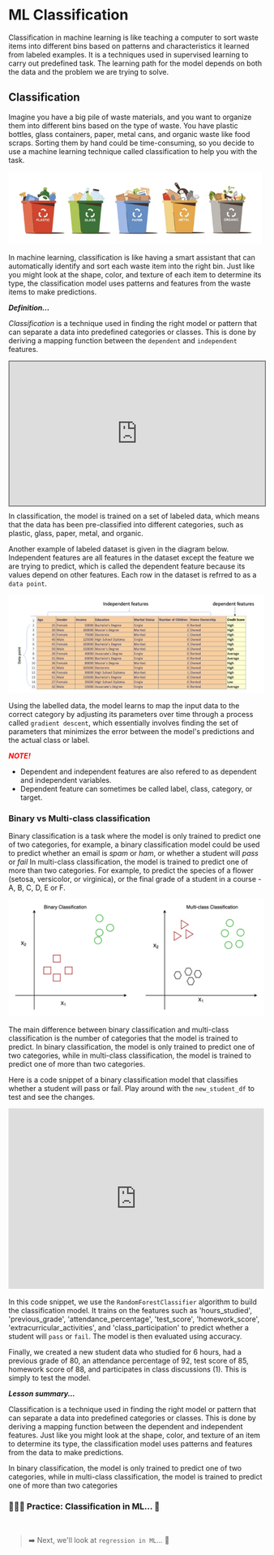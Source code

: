 # ML Classification
Classification in machine learning is like teaching a computer to sort waste items into different bins based on patterns and characteristics it learned from labeled examples. It is a techniques used in supervised learning to carry out predefined task. The learning path for the model depends on both the data and the problem we are trying to solve. 

##  Classification
Imagine you have a big pile of waste materials, and you want to organize them into different bins based on the type of waste. You have plastic bottles, glass containers, paper, metal cans, and organic waste like food scraps. Sorting them by hand could be time-consuming, so you decide to use a machine learning technique called classification to help you with the task.

![classification.webp](./ml/classification.webp)

In machine learning, classification is like having a smart assistant that can automatically identify and sort each waste item into the right bin. Just like you might look at the shape, color, and texture of each item to determine its type, the classification model uses patterns and features from the waste items to make predictions.

<aside>

**_Definition..._**

_Classification_ is a technique used in finding the right model or pattern that can separate a data into predefined categories or classes. This is done by deriving a mapping function between the `dependent` and `independent` features.
</aside>

<div style="position: relative; padding-bottom: 56.25%; height: 0;"><iframe src="https://www.youtube.com/embed/8TuRJg76sW8" title="Machine Learning" frameborder="0" allow="accelerometer; autoplay; clipboard-write; encrypted-media; gyroscope; picture-in-picture" allowfullscreen style="position: absolute; top: 0; left: 0; width: 100%; height: 100%; border: 2px solid grey;"></iframe></div>

In classification, the model is trained on a set of labeled data, which means that the data has been pre-classified into different categories, such as plastic, glass, paper, metal, and organic. 

Another example of labeled dataset is given in the diagram below. Independent features are all features in the dataset except the feature we are trying to predict, which is called the dependent feature because its values depend on other features. Each row in the dataset is refrred to as a `data point`.

![dependent-independent-features.png](./ml/dependent-independent-features.png)

Using the labelled data, the model learns to map the input data to the correct category by adjusting its parameters over time through a process called `gradient descent`, which essentially involves finding the set of parameters that minimizes the error between the model's predictions and the actual class or label.

<aside>

**_<span style="color: red;"> NOTE! </span>_**

- Dependent and independent features are also refered to as dependent and independent variables.
- Dependent feature can sometimes be called label, class, category, or target.
</aside>


### Binary vs Multi-class classification
Binary classification is a task where the model is only trained to predict one of two categories, for example, a binary classification model could be used to predict whether an email is _spam_ or _ham_, or whether a student will _pass_ or _fail_ In multi-class classification, the model is trained to predict one of more than two categories. For example, to predict the species of a flower (setosa, versicolor, or virginica), or the final grade of a student in a course - A, B, C, D, E or F.

![](./ml/binary-classification.png)

The main difference between binary classification and multi-class classification is the number of categories that the model is trained to predict. In binary classification, the model is only trained to predict one of two categories, while in multi-class classification, the model is trained to predict one of more than two categories.

Here is a code snippet of a binary classification model that classifies whether a student will pass or fail. Play around with the `new_student_df` to test and see the changes.

<iframe src="https://trinket.io/embed/python3/8617dc97c2?toggleCode=true&runOption=run" width="100%" height="356" frameborder="0" marginwidth="0" marginheight="0" allowfullscreen></iframe>

In this code snippet, we use the `RandomForestClassifier` algorithm to build the classification model. It trains on the features such as 'hours_studied', 'previous_grade', 'attendance_percentage', 'test_score', 'homework_score', 'extracurricular_activities', and 'class_participation' to predict whether a student will `pass` or `fail`. The model is then evaluated using accuracy.

Finally, we created a new student data who studied for 6 hours, had a previous grade of 80, an attendance percentage of 92, test score of 85, homework score of 88, and participates in class discussions (1). This is simply to test the model.

<aside>

**_Lesson summary..._**

Classification is a technique used in finding the right model or pattern that can separate a data into predefined categories or classes. This is done by deriving a mapping function between the dependent and independent features. Just like you might look at the shape, color, and texture of an item to determine its type, the classification model uses patterns and features from the data  to make predictions.

In binary classification, the model is only trained to predict one of two categories, while in multi-class classification, the model is trained to predict one of more than two categories
</aside>

### 👩🏾‍🎨 Practice: Classification in ML... 🎯

<br>

> ➡️ Next, we'll look at `regression in ML`... 🎯



